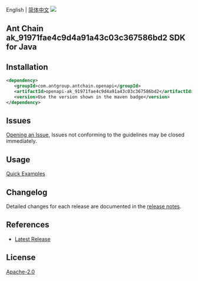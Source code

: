 English | [简体中文](README-CN.md)
![](https://aliyunsdk-pages.alicdn.com/icons/AlibabaCloud.svg)

## Ant Chain ak_91971fae4c9d4a91a43c03c367586bd2 SDK for Java

## Installation

```xml
<dependency>
   <groupId>com.antgroup.antchain.openapi</groupId>
   <artifactId>openapi-ak_91971fae4c9d4a91a43c03c367586bd2</artifactId>
   <version>Use the version shown in the maven badge</version>
</dependency>
```

## Issues
[Opening an Issue](https://github.com/alipay/antchain-openapi-prod-sdk/issues/new), Issues not conforming to the guidelines may be closed immediately.

## Usage
[Quick Examples](https://github.com/alipay/antchain-openapi-prod-sdk/blob/master/docs/0-Examples-EN.md#quick-examples)

## Changelog
Detailed changes for each release are documented in the [release notes](./ChangeLog.txt).

## References
* [Latest Release](https://github.com/alipay/antchain-openapi-prod-sdk/)

## License
[Apache-2.0](http://www.apache.org/licenses/LICENSE-2.0)
